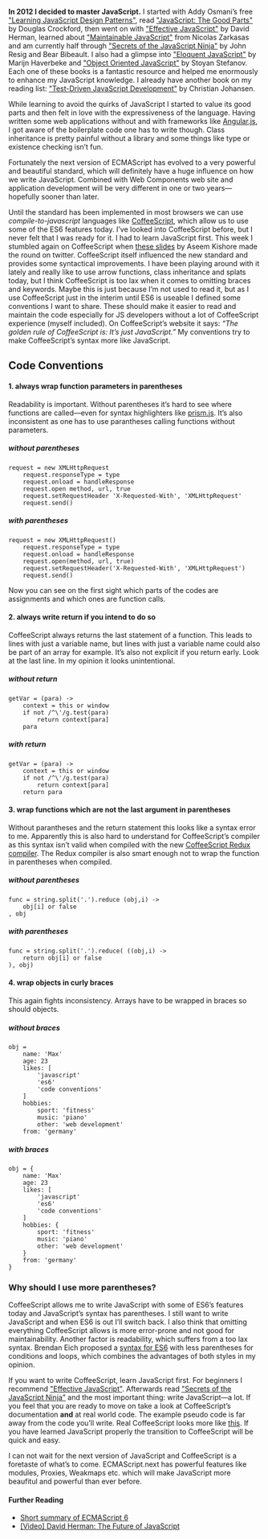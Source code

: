 __In 2012 I decided to master JavaScript.__ I started with Addy Osmani’s free ["Learning JavaScript Design Patterns"](http://addyosmani.com/resources/essentialjsdesignpatterns/book/), read ["JavaScript: The Good Parts"](http://shop.oreilly.com/product/9780596517748.do) by Douglas Crockford, then went on with ["Effective JavaScript"](http://effectivejs.com) by David Herman, learned about ["Maintainable JavaScript"](http://shop.oreilly.com/product/0636920025245.do) from Nicolas Zarkasas and am currently half through ["Secrets of the JavaScript Ninja"](http://jsninja.com/) by John Resig and Bear Bibeault. I also had a glimpse into ["Eloquent JavaScript"](http://eloquentjavascript.net/) by Marijn Haverbeke and ["Object Oriented JavaScript"](http://www.packtpub.com/object-oriented-javascript/book) by Stoyan Stefanov. Each one of these books is a fantastic resource and helped me enormously to enhance my JavaScript knowledge. I already have another book on my reading list: ["Test-Driven JavaScript Development"](http://tddjs.com/) by Christian Johansen.

While learning to avoid the quirks of JavaScript I started to value its good parts and then felt in love with the expressiveness of the language. Having written some web applications without and with frameworks like [Angular.js](http://angularjs.org), I got aware of the boilerplate code one has to write though. Class inheritance is pretty painful without a library and some things like type or existence checking isn’t fun.

Fortunately the next version of ECMAScript has evolved to a very powerful and beautiful standard, which will definitely have a huge influence on how we write JavaScript. Combined with Web Components web site and application development will be very different in one or two years—hopefully sooner than later.

Until the standard has been implemented in most browsers we can use _compile-to-javascript_ languages like [CoffeeScript](http://coffeescript.org/), which allow us to use some of the ES6 features today. I’ve looked into CoffeeScript before, but I never felt that I was ready for it. I had to learn JavaScript first. This week I stumbled again on CoffeeScript when [these slides](http://aseemk.com/talks/intro-to-coffeescript) by Aseem Kishore made the round on twitter. CoffeeScript itself influenced the new standard and provides some syntactical improvements. I have been playing around with it lately and really like to use arrow functions, class inheritance and splats today, but I think CoffeeScript is too lax when it comes to omitting braces and keywords. Maybe this is just because I’m not used to read it, but as I use CoffeeScript just in the interim until ES6 is useable I defined some conventions I want to share. These should make it easier to read and maintain the code especially for JS developers without a lot of CoffeeScript experience (myself included). On CoffeeScript’s website it says: _“The golden rule of CoffeeScript is: It’s just JavaScript.”_ My conventions try to make CoffeeScript’s syntax more like JavaScript.

## Code Conventions

#### 1. always wrap function parameters in parentheses

Readability is important. Without parentheses it’s hard to see where functions are called—even for syntax highlighters like [prism.js](http://prismjs.com/). It’s also inconsistent as one has to use parantheses calling functions without parameters.

##### without parentheses

<pre class="language-coffeescript"><code>request = new XMLHttpRequest
    request.responseType = type
    request.onload = handleResponse
    request.open method, url, true
    request.setRequestHeader 'X-Requested-With', 'XMLHttpRequest'
    request.send()</code></pre>

##### with parentheses

<pre class="language-coffeescript"><code>request = new XMLHttpRequest()
    request.responseType = type
    request.onload = handleResponse
    request.open(method, url, true)
    request.setRequestHeader('X-Requested-With', 'XMLHttpRequest')
    request.send()</code></pre>

Now you can see on the first sight which parts of the codes are assignments and which ones are function calls.

#### 2. always write return if you intend to do so

CoffeeScript always returns the last statement of a function. This leads to lines with just a variable name, but lines with just a variable name could also be part of an array for example. It’s also not explicit if you return early. Look at the last line. In my opinion it looks unintentional.

##### without return

<pre class="language-coffeescript"><code>getVar = (para) ->
    context = this or window
    if not /^\'/g.test(para)
        return context[para]
    para</code></pre>

##### with return

<pre class="language-coffeescript"><code>getVar = (para) ->
    context = this or window
    if not /^\'/g.test(para)
        return context[para]
    return para</code></pre>

#### 3. wrap functions which are not the last argument in parentheses

Without parantheses and the return statement this looks like a syntax error to me. Apparently this is also hard to understand for CoffeeScript’s compiler as this syntax isn’t valid when compiled with the new [CoffeeScript Redux compiler](http://michaelficarra.github.io/CoffeeScriptRedux/). The Redux compiler is also smart enough not to wrap the function in parentheses when compiled.

##### without parentheses

<pre class="language-coffeescript"><code>func = string.split('.').reduce (obj,i) ->
    obj[i] or false
, obj</code></pre>


##### with parentheses

<pre class="language-coffeescript"><code>func = string.split('.').reduce( ((obj,i) ->
    return obj[i] or false
), obj)</code></pre>


#### 4. wrap objects in curly braces

This again fights inconsistency. Arrays have to be wrapped in braces so should objects.

##### without braces

<pre class="language-coffeescript"><code>obj =
    name: 'Max'
    age: 23
    likes: [
        'javascript'
        'es6'
        'code conventions'
    ]
    hobbies:
        sport: 'fitness'
        music: 'piano'
        other: 'web development'
    from: 'germany'</code></pre>


##### with braces

<pre class="language-coffeescript"><code>obj = {
    name: 'Max'
    age: 23
    likes: [
        'javascript'
        'es6'
        'code conventions'
    ]
    hobbies: {
        sport: 'fitness'
        music: 'piano'
        other: 'web development'
    }
    from: 'germany'
}</code></pre>

### Why should I use more parentheses?

CoffeeScript allows me to write JavaScript with some of ES6’s features today and JavaScript’s syntax has parentheses. I still want to write JavaScript and when ES6 is out I’ll switch back. I also think that omitting everything CoffeeScript allows is more error-prone and not good for maintainability. Another factor is readability, which suffers from a too lax syntax. Brendan Eich proposed a [syntax for ES6](http://brendaneich.com/2010/11/paren-free/) with less parentheses for conditions and loops, which combines the advantages of both styles in my opinion.

If you want to write CoffeeScript, learn JavaScript first. For beginners I recommend ["Effective JavaScript"](http://addyosmani.com/resources/essentialjsdesignpatterns/book/). Afterwards read ["Secrets of the JavaScript Ninja"](http://jsninja.com/) and the most important thing: write JavaScript—a lot. If you feel that you are ready to move on take a look at CoffeeScript’s documentation __and__ at real world code. The example pseudo code is far away from the code you’ll write. Real CoffeeScript looks more like [this](https://github.com/heelhook/chardin.js/blob/master/chardinjs.coffee). If you have learned JavaScript properly the transition to CoffeeScript will be quick and easy.

I can not wait for the next version of JavaScript and CoffeeScript is a foretaste of what’s to come. ECMAScript.next has powerful features like modules, Proxies, Weakmaps etc. which will make JavaScript more beaufitul and powerful than ever before.

#### Further Reading

- [Short summary of ECMAScript 6](http://espadrine.github.io/New-In-A-Spec/es6/)
- [[Video] David Herman: The Future of JavaScript](http://www.youtube.com/watch?v=u4IdoBU1uKE)
